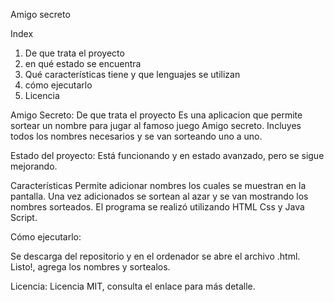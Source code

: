 Amigo secreto

Index
1) De que trata el proyecto
2) en qué estado se encuentra
3) Qué características tiene y que lenguajes se utilizan
4) cómo ejecutarlo
5) Licencia


Amigo Secreto: De que trata el proyecto
Es una aplicacion que permite sortear un nombre para jugar al famoso juego Amigo secreto. Incluyes todos los nombres necesarios y se van sorteando uno a uno.

Estado del proyecto: 
Está funcionando y en estado avanzado, pero se sigue mejorando.

Características 
Permite adicionar nombres los cuales se muestran en la pantalla. Una vez adicionados se sortean al azar y se van mostrando los nombres sorteados.
El programa se realizó utilizando HTML Css y Java Script. 

Cómo ejecutarlo:

Se descarga del repositorio y en el ordenador se abre el archivo .html. Listo!, agrega los nombres y sortealos. 

Licencia: 
Licencia MIT, consulta el enlace para más detalle. 

